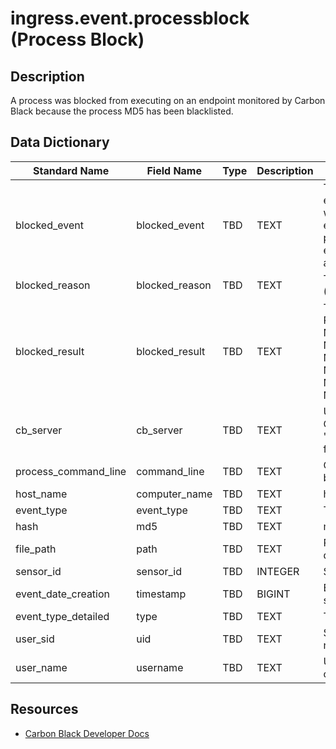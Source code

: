 # ingress.event.processblock (Process Block)

## Description
A process was blocked from executing on an endpoint monitored by Carbon Black because the process MD5 has been blacklisted.

## Data Dictionary
|Standard Name|Field Name|Type|Description|Sample Value|
|---|---|---|---|---|
|blocked_event|blocked_event|TBD|TEXT|The type of event that was blocked: either ProcessCreate (the process was terminated immediately upon execution) or RunningProcess (the process was already running on the endpoint when the block was applied).|ProcessCreate|
|blocked_reason|blocked_reason|TBD|TEXT|The reason for block action (Md5Hash is the only possible value)|Md5Hash|
|blocked_result|blocked_result|TBD|TEXT|The result of the blocked action: ProcessTerminated, NotTerminatedCBProcess, NotTerminatedSystemProcess, NotTerminatedCriticalSystemProcess, NotTerminatedWhitelistPath, NotTerminatedOpenProcessError, or NotTerminatedTerminateError.|ProcessTerminated|
|cb_server|cb_server|TBD|TEXT|Used to distinguish between multiple Cb Response servers. Set this in the "server_name" option of cb-event-forwarder.ini.|cbserver|
|process_command_line|command_line|TBD|TEXT|Command line associated with the blocked process|\"C:\Program Files\Microsoft Games\hearts\hearts.exe\"|
|host_name|computer_name|TBD|TEXT|hostname of the sensor|JASON-WIN81-VM|
|event_type|event_type|TBD|TEXT|The type of event|blocked_process|
|hash|md5|TBD|TEXT|md5 of process executable|A8524F6C3AFF774911BCA26AB8322602|
|file_path|path|TBD|TEXT|Path of the blocked executable on disk|c:\program files\microsoft games\hearts\hearts.exe|
|sensor_id|sensor_id|TBD|INTEGER|Sensor ID of associated sensor|1|
|event_date_creation|timestamp|TBD|BIGINT|Endpoint timestamp of this event since epoch|1450470603|
|event_type_detailed|type|TBD|TEXT|The full type of event|ingress.event.processblock|
|user_sid|uid|TBD|TEXT|Security Identifier of the username name used for process creation|S-1-5-21-3382350439-2970772701-2583938045-1000|
|user_name|username|TBD|TEXT|Username that initiated the process creation|DANWIN764\dan|

## Resources
* [Carbon Black Developer Docs](https://developer.carbonblack.com/reference/enterprise-response/event-forwarder/event-schema/#ingress-event-processblock-process-block)
